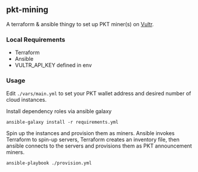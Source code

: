 ## pkt-mining

A terraform & ansible thingy to set up PKT miner(s) on [Vultr](https://www.vultr.com/?ref=6822161).


### Local Requirements

* Terraform 
* Ansible
* VULTR_API_KEY defined in env

### Usage

Edit `./vars/main.yml` to set your PKT wallet address and desired number of cloud instances.

Install dependency roles via ansible galaxy

`ansible-galaxy install -r requirements.yml`

Spin up the instances and provision them as miners. Ansible invokes Terraform to spin-up servers, Terraform creates an inventory file, then ansible connects to the servers and provisions them as PKT announcement miners.

`ansible-playbook ./provision.yml`
